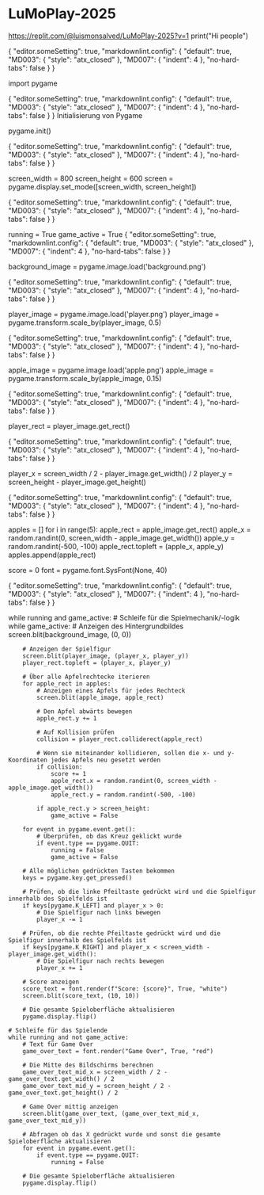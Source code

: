 # LuMoPlay-2025

<https://replit.com/@luismonsalved/LuMoPlay-2025?v=1>
print("Hi people")

{
    "editor.someSetting": true,
    "markdownlint.config": {
        "default": true,
        "MD003": { "style": "atx_closed" },
        "MD007": { "indent": 4 },
        "no-hard-tabs": false
    }
}

import pygame

{
    "editor.someSetting": true,
    "markdownlint.config": {
        "default": true,
        "MD003": { "style": "atx_closed" },
        "MD007": { "indent": 4 },
        "no-hard-tabs": false
    }
} Initialisierung von Pygame

pygame.init()

{
    "editor.someSetting": true,
    "markdownlint.config": {
        "default": true,
        "MD003": { "style": "atx_closed" },
        "MD007": { "indent": 4 },
        "no-hard-tabs": false
    }
}

screen_width = 800
screen_height = 600
screen = pygame.display.set_mode([screen_width, screen_height])

{
    "editor.someSetting": true,
    "markdownlint.config": {
        "default": true,
        "MD003": { "style": "atx_closed" },
        "MD007": { "indent": 4 },
        "no-hard-tabs": false
    }
}

running = True
game_active = True
{
    "editor.someSetting": true,
    "markdownlint.config": {
        "default": true,
        "MD003": { "style": "atx_closed" },
        "MD007": { "indent": 4 },
        "no-hard-tabs": false
    }
}

background_image = pygame.image.load('background.png')

{
    "editor.someSetting": true,
    "markdownlint.config": {
        "default": true,
        "MD003": { "style": "atx_closed" },
        "MD007": { "indent": 4 },
        "no-hard-tabs": false
    }
}

player_image = pygame.image.load('player.png')
player_image = pygame.transform.scale_by(player_image, 0.5)

{
    "editor.someSetting": true,
    "markdownlint.config": {
        "default": true,
        "MD003": { "style": "atx_closed" },
        "MD007": { "indent": 4 },
        "no-hard-tabs": false
    }
}

apple_image = pygame.image.load('apple.png')
apple_image = pygame.transform.scale_by(apple_image, 0.15)

{
    "editor.someSetting": true,
    "markdownlint.config": {
        "default": true,
        "MD003": { "style": "atx_closed" },
        "MD007": { "indent": 4 },
        "no-hard-tabs": false
    }
}

player_rect = player_image.get_rect()

{
    "editor.someSetting": true,
    "markdownlint.config": {
        "default": true,
        "MD003": { "style": "atx_closed" },
        "MD007": { "indent": 4 },
        "no-hard-tabs": false
    }
}

player_x = screen_width / 2 - player_image.get_width() / 2
player_y = screen_height - player_image.get_height()

{
    "editor.someSetting": true,
    "markdownlint.config": {
        "default": true,
        "MD003": { "style": "atx_closed" },
        "MD007": { "indent": 4 },
        "no-hard-tabs": false
    }
}

apples = []
for i in range(5):
    apple_rect = apple_image.get_rect()
    apple_x = random.randint(0, screen_width - apple_image.get_width())
    apple_y = random.randint(-500, -100)
    apple_rect.topleft = (apple_x, apple_y)
    apples.append(apple_rect)

score = 0
font = pygame.font.SysFont(None, 40)

{
    "editor.someSetting": true,
    "markdownlint.config": {
        "default": true,
        "MD003": { "style": "atx_closed" },
        "MD007": { "indent": 4 },
        "no-hard-tabs": false
    }
}

while running and game_active:
    # Schleife für die Spielmechanik/-logik
    while game_active:
        # Anzeigen des Hintergrundbildes
        screen.blit(background_image, (0, 0))

        # Anzeigen der Spielfigur
        screen.blit(player_image, (player_x, player_y))
        player_rect.topleft = (player_x, player_y)

        # Über alle Apfelrechtecke iterieren
        for apple_rect in apples:
            # Anzeigen eines Apfels für jedes Rechteck
            screen.blit(apple_image, apple_rect)

            # Den Apfel abwärts bewegen
            apple_rect.y += 1

            # Auf Kollision prüfen
            collision = player_rect.colliderect(apple_rect)

            # Wenn sie miteinander kollidieren, sollen die x- und y-Koordinaten jedes Apfels neu gesetzt werden
            if collision:
                score += 1
                apple_rect.x = random.randint(0, screen_width - apple_image.get_width())
                apple_rect.y = random.randint(-500, -100)

            if apple_rect.y > screen_height:
                game_active = False

        for event in pygame.event.get():
            # Überprüfen, ob das Kreuz geklickt wurde
            if event.type == pygame.QUIT:
                running = False
                game_active = False

        # Alle möglichen gedrückten Tasten bekommen
        keys = pygame.key.get_pressed()

        # Prüfen, ob die linke Pfeiltaste gedrückt wird und die Spielfigur innerhalb des Spielfelds ist
        if keys[pygame.K_LEFT] and player_x > 0:
            # Die Spielfigur nach links bewegen
            player_x -= 1

        # Prüfen, ob die rechte Pfeiltaste gedrückt wird und die Spielfigur innerhalb des Spielfelds ist
        if keys[pygame.K_RIGHT] and player_x < screen_width - player_image.get_width():
            # Die Spielfigur nach rechts bewegen
            player_x += 1

        # Score anzeigen
        score_text = font.render(f"Score: {score}", True, "white")
        screen.blit(score_text, (10, 10))

        # Die gesamte Spieloberfläche aktualisieren
        pygame.display.flip()

    # Schleife für das Spielende
    while running and not game_active:
        # Text für Game Over
        game_over_text = font.render("Game Over", True, "red")

        # Die Mitte des Bildschirms berechnen
        game_over_text_mid_x = screen_width / 2 - game_over_text.get_width() / 2
        game_over_text_mid_y = screen_height / 2 - game_over_text.get_height() / 2

        # Game Over mittig anzeigen
        screen.blit(game_over_text, (game_over_text_mid_x, game_over_text_mid_y))

        # Abfragen ob das X gedrückt wurde und sonst die gesamte Spieloberfläche aktualisieren
        for event in pygame.event.get():
            if event.type == pygame.QUIT:
                running = False

        # Die gesamte Spieloberfläche aktualisieren
        pygame.display.flip()
